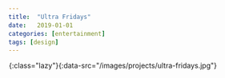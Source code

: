 ```yaml
---
title:  "Ultra Fridays"
date:   2019-01-01
categories: [entertainment]
tags: [design]
---
```

!["Ultra Fridays Poster"](/images/grey.gif){:class="lazy"}{:data-src="/images/projects/ultra-fridays.jpg"}